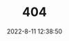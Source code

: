 ---
title: 404
date: 2022-8-11 12:38:50
type: "404"
layout: "404"
description: "Oops～，我崩溃了！找不到你想要的页面 :("
---